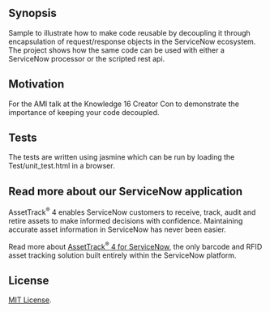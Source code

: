 ## Synopsis

Sample to illustrate how to make code reusable by decoupling it through encapsulation of request/response objects in the ServiceNow ecosystem. The project shows how the same code can be used with either a ServiceNow processor or the scripted rest api.

## Motivation

For the AMI talk at the Knowledge 16 Creator Con to demonstrate the importance of keeping your code decoupled.

## Tests

The tests are written using jasmine which can be run by loading the Test/unit_test.html in a browser.

## Read more about our ServiceNow application

AssetTrack<sup>®</sup> 4 enables ServiceNow customers to receive, track, audit and retire assets to make informed decisions with confidence.  Maintaining accurate asset information in ServiceNow has never been easier.

Read more about [AssetTrack<sup>®</sup> 4 for ServiceNow](http://www.amitracks.com/assettrack-for-servicenow/?utm_medium=referral&utm_source=github.com&utm_campaign=service-now-k16cc), the only barcode and RFID asset tracking solution built entirely within the ServiceNow platform.

## License

[MIT License](http://www.opensource.org/licenses/mit-license.php).